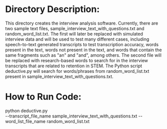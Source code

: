 # Directory Description:

This directory creates the interview analysis software. Currently,
there are two sample text files, sample_interview_text_with_questions.txt
and random_word_list.txt. The first will later be replaced with simulated
interview data and will be used to test many different cases, including 
speech-to-text generated transcripts to test transcription accuracy, words 
present in the text, words not present in the text, and words that contain 
the same fragments such as "an" and "and", among others. The second file 
will be replaced with research-based words to search for in the interview
transcripts that are related to retention in STEM. The Python script
deductive.py will search for words/phrases from random_word_list.txt present
in sample_interview_text_with_questions.txt. 

# How to Run Code:
python deductive.py \
    --transcript_file_name sample_interview_text_with_questions.txt
    --word_list_file_name random_word_list.txt
